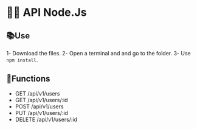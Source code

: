 # :rocket::construction: API Node.Js

## :books:Use

1- Download the files.
2- Open a terminal and and go to the folder.
3- Use `npm install`.

## :pencil:Functions

- GET /api/v1/users
- GET /api/v1/users/:id
- POST /api/v1/users
- PUT /api/v1/users/:id
- DELETE /api/v1/users/:id